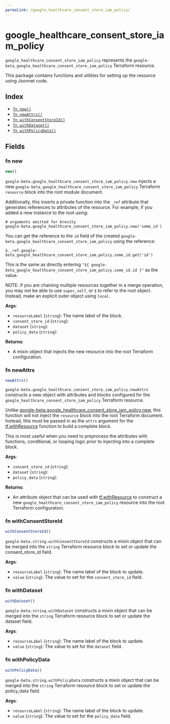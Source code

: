 ```yaml
---
permalink: /google_healthcare_consent_store_iam_policy/
---
```


# google_healthcare_consent_store_iam_policy

`google_healthcare_consent_store_iam_policy` represents the `google-beta_google_healthcare_consent_store_iam_policy` Terraform resource.



This package contains functions and utilities for setting up the resource using Jsonnet code.


## Index

* [`fn new()`](#fn-new)
* [`fn newAttrs()`](#fn-newattrs)
* [`fn withConsentStoreId()`](#fn-withconsentstoreid)
* [`fn withDataset()`](#fn-withdataset)
* [`fn withPolicyData()`](#fn-withpolicydata)

## Fields

### fn new

```ts
new()
```


`google-beta.google_healthcare_consent_store_iam_policy.new` injects a new `google-beta_google_healthcare_consent_store_iam_policy` Terraform `resource`
block into the root module document.

Additionally, this inserts a private function into the `_ref` attribute that generates references to attributes of the
resource. For example, if you added a new instance to the root using:

    # arguments omitted for brevity
    google-beta.google_healthcare_consent_store_iam_policy.new('some_id')

You can get the reference to the `id` field of the created `google-beta.google_healthcare_consent_store_iam_policy` using the reference:

    $._ref.google-beta_google_healthcare_consent_store_iam_policy.some_id.get('id')

This is the same as directly entering `"${ google-beta_google_healthcare_consent_store_iam_policy.some_id.id }"` as the value.

NOTE: if you are chaining multiple resources together in a merge operation, you may not be able to use `super`, `self`,
or `$` to refer to the root object. Instead, make an explicit outer object using `local`.

**Args**:
  - `resourceLabel` (`string`): The name label of the block.
  - `consent_store_id` (`string`): 
  - `dataset` (`string`): 
  - `policy_data` (`string`): 

**Returns**:
- A mixin object that injects the new resource into the root Terraform configuration.


### fn newAttrs

```ts
newAttrs()
```


`google-beta.google_healthcare_consent_store_iam_policy.newAttrs` constructs a new object with attributes and blocks configured for the `google_healthcare_consent_store_iam_policy`
Terraform resource.

Unlike [google-beta.google_healthcare_consent_store_iam_policy.new](#fn-googlehealthcareconsentstoreiampolicynew), this function will not inject the `resource`
block into the root Terraform document. Instead, this must be passed in as the `attrs` argument for the
[tf.withResource](https://github.com/tf-libsonnet/core/tree/main/docs#fn-withresource) function to build a complete block.

This is most useful when you need to preprocess the attributes with functions, conditional, or looping logic prior to
injecting into a complete block.

**Args**:
  - `consent_store_id` (`string`): 
  - `dataset` (`string`): 
  - `policy_data` (`string`): 

**Returns**:
  - An attribute object that can be used with [tf.withResource](https://github.com/tf-libsonnet/core/tree/main/docs#fn-withresource) to construct a new `google_healthcare_consent_store_iam_policy` resource into the root Terraform configuration.


### fn withConsentStoreId

```ts
withConsentStoreId()
```

`google-beta.string.withConsentStoreId` constructs a mixin object that can be merged into the `string`
Terraform resource block to set or update the consent_store_id field.



**Args**:
  - `resourceLabel` (`string`): The name label of the block to update.
  - `value` (`string`): The value to set for the `consent_store_id` field.


### fn withDataset

```ts
withDataset()
```

`google-beta.string.withDataset` constructs a mixin object that can be merged into the `string`
Terraform resource block to set or update the dataset field.



**Args**:
  - `resourceLabel` (`string`): The name label of the block to update.
  - `value` (`string`): The value to set for the `dataset` field.


### fn withPolicyData

```ts
withPolicyData()
```

`google-beta.string.withPolicyData` constructs a mixin object that can be merged into the `string`
Terraform resource block to set or update the policy_data field.



**Args**:
  - `resourceLabel` (`string`): The name label of the block to update.
  - `value` (`string`): The value to set for the `policy_data` field.
